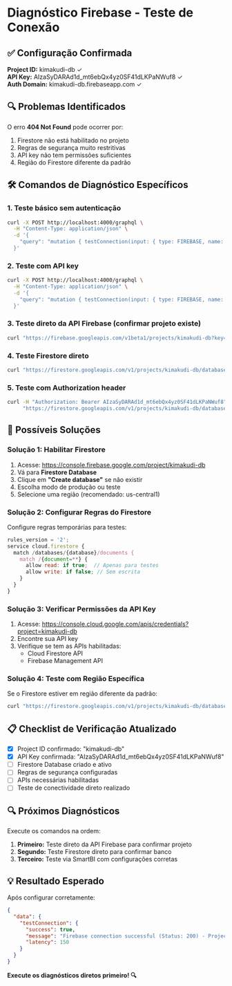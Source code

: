 # Diagnóstico Firebase - Teste de Conexão

## ✅ **Configuração Confirmada**

**Project ID:** kimakudi-db ✓  
**API Key:** AIzaSyDARAd1d_mt6ebQx4yz0SF41dLKPaNWuf8 ✓  
**Auth Domain:** kimakudi-db.firebaseapp.com ✓

## 🔍 Problemas Identificados

O erro **404 Not Found** pode ocorrer por:
1. Firestore não está habilitado no projeto
2. Regras de segurança muito restritivas
3. API key não tem permissões suficientes
4. Região do Firestore diferente da padrão

## 🛠️ Comandos de Diagnóstico Específicos

### 1. Teste básico sem autenticação
```bash
curl -X POST http://localhost:4000/graphql \
  -H "Content-Type: application/json" \
  -d '{
    "query": "mutation { testConnection(input: { type: FIREBASE, name: \"Kimakudi Test\", config: { apiUrl: \"kimakudi-db\" } }) { success message } }"
  }'
```

### 2. Teste com API key
```bash
curl -X POST http://localhost:4000/graphql \
  -H "Content-Type: application/json" \
  -d '{
    "query": "mutation { testConnection(input: { type: FIREBASE, name: \"Kimakudi Test\", config: { apiUrl: \"kimakudi-db\", apiKey: \"AIzaSyDARAd1d_mt6ebQx4yz0SF41dLKPaNWuf8\" } }) { success message latency } }"
  }'
```

### 3. Teste direto da API Firebase (confirmar projeto existe)
```bash
curl "https://firebase.googleapis.com/v1beta1/projects/kimakudi-db?key=AIzaSyDARAd1d_mt6ebQx4yz0SF41dLKPaNWuf8"
```

### 4. Teste Firestore direto
```bash
curl "https://firestore.googleapis.com/v1/projects/kimakudi-db/databases/(default)/documents?key=AIzaSyDARAd1d_mt6ebQx4yz0SF41dLKPaNWuf8"
```

### 5. Teste com Authorization header
```bash
curl -H "Authorization: Bearer AIzaSyDARAd1d_mt6ebQx4yz0SF41dLKPaNWuf8" \
     "https://firestore.googleapis.com/v1/projects/kimakudi-db/databases/(default)/documents"
```

## 🔧 Possíveis Soluções

### Solução 1: Habilitar Firestore
1. Acesse: https://console.firebase.google.com/project/kimakudi-db
2. Vá para **Firestore Database**
3. Clique em **"Create database"** se não existir
4. Escolha modo de produção ou teste
5. Selecione uma região (recomendado: us-central1)

### Solução 2: Configurar Regras do Firestore
Configure regras temporárias para testes:

```javascript
rules_version = '2';
service cloud.firestore {
  match /databases/{database}/documents {
    match /{document=**} {
      allow read: if true;  // Apenas para testes
      allow write: if false; // Sem escrita
    }
  }
}
```

### Solução 3: Verificar Permissões da API Key
1. Acesse: https://console.cloud.google.com/apis/credentials?project=kimakudi-db
2. Encontre sua API key
3. Verifique se tem as APIs habilitadas:
   - Cloud Firestore API
   - Firebase Management API

### Solução 4: Teste com Região Específica
Se o Firestore estiver em região diferente da padrão:

```bash
curl "https://firestore.googleapis.com/v1/projects/kimakudi-db/databases/(default)/documents?key=AIzaSyDARAd1d_mt6ebQx4yz0SF41dLKPaNWuf8"
```

## 📋 Checklist de Verificação Atualizado

- [x] Project ID confirmado: "kimakudi-db"
- [x] API Key confirmada: "AIzaSyDARAd1d_mt6ebQx4yz0SF41dLKPaNWuf8"
- [ ] Firestore Database criado e ativo
- [ ] Regras de segurança configuradas
- [ ] APIs necessárias habilitadas
- [ ] Teste de conectividade direto realizado

## 🔍 Próximos Diagnósticos

Execute os comandos na ordem:

1. **Primeiro:** Teste direto da API Firebase para confirmar projeto
2. **Segundo:** Teste Firestore direto para confirmar banco
3. **Terceiro:** Teste via SmartBI com configurações corretas

## 💡 Resultado Esperado

Após configurar corretamente:

```json
{
  "data": {
    "testConnection": {
      "success": true,
      "message": "Firebase connection successful (Status: 200) - Project \"kimakudi-db\" exists",
      "latency": 150
    }
  }
}
```

**Execute os diagnósticos diretos primeiro! 🔍**